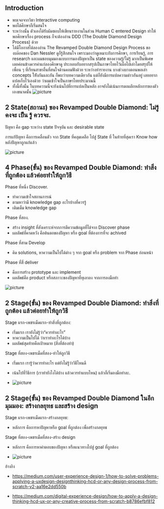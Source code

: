 ## Introduction 
- พบเจอจากวิชา Interactive computing 
- พอได้ศึกษาก็เริ่มสนใจ 
- ระหว่างนั้น ตัวเองได้รับผิดชอบให้เขียนรายงานในส่วน Human C entered Design ทำให้พอศีกษาเรื่อง process ก็จะต้องอ่าน DDD (The Double Diamond Design Process) ด้วย 
- ได้มีโอกาสได้ลองอ่าน The Revamped Double Diamond Design Process ของบล๊อคของ Dan Nessler ดูก็รู้สึกสนใจ เพราะมองว่าดูเหมาะกับการศึกษา, การเรียนรู้, การ research และผมชอบมุมมองแบบการมองปัญหาเป็น state ของความรู้/ไม่รู้ มากเป็นพิเศษ เลยค่อนข้างควรค่าแก่ลองศึกษาดู ประกอบกับอยากสรุปเป็นภาษาไทยไว้เผื่อไปเล่าโดยสรุปให้เพื่อน ๆ ที่เรียนสาขาอื่นที่สนใจด้านคอมฟังด้วย ระหว่างทำรายงาน บางช่วงบางตอนพอเล่า concepts ให้ังกันและกัน ก็พบว่าบทความเดียวกัน แต่ก็ยังมีการแปลความต่าวกันอยู่ เลยอยากแปลเก็บไว้เองด้วย ว่าผมเช้าใจเป็นภาษาไทยประมาณนี้
- ทั้งนี้ทั้งนั้น ในบทความนี้จะยังเน้นไปที่การแปลเป็นหลัก อาจยังไม่เน้นการตกผลึกหลักการของตัวเองขนาดนั้น
![picture](https://miro.medium.com/v2/resize:fit:720/format:webp/1*3noihi4CGXPZAgevbk87Yg.jpeg)

## 2 State(สถานะ) ของ Revamped Double Diamond: ไม่รู้ คงจะ เป็น รู้ ควรจะ. 

ปัญหา คือ gap ระหว่าง state ปัจจุบัน และ desirable state

การแก้ปัญหา คือการเคลื่อนตัว จาก State ที่คลุมเคลือ ไปสู่ State ที่ ในท้ายที่สุดเรา Know how หลังปัญหาถูกแก้แล้ว

![picture](https://miro.medium.com/v2/resize:fit:1100/format:webp/1*E3abmH3QLLCWwcjExb-STQ.jpeg)
## 4 Phase(ขั้น) ของ Revamped Double Diamond: ทำสิ่งที่ถูกต้อง แล้วค่อยทำให้ถูกวิธี


Phase ที่หนึ่ง Discover. 
- ทำความเข้าใจสถานการณ์
- ตามหาว่ามี knowledge gap อะไรบ้างที่ควรรู้
- เติมเต็ม knowledge gap

Phase ที่สอง.  
- สร้าง insight ที่สังเคราะห์จากการตีความข้อมูลที่ได้จาก Discover phase
- ผลลัพธ์ที่คาดหวัง คือต้นตอของปัญหา หรือ goal ที่ต้องการที่จะ achived


Phase ที่สาม Develop
- คิด solutions, หาความเป็นไปได้ต่าง ๆ จาก goal หรือ problem จาก Phase ก่อนหน้า


Phase ที่สี่ deliver
- คือการสร้าง prototype และ implement
- ผลลัพธ์คือ product หรือสภาวะของปัญหาที่ทุเลาลง จากการลงมือทำ

![picture](https://miro.medium.com/v2/resize:fit:1100/format:webp/1*E3abmH3QLLCWwcjExb-STQ.jpeg)
## 2 Stage(ขั้น) ของ Revamped Double Diamond: ทำสิ่งที่ถูกต้อง แล้วค่อยทำให้ถูกวิธี
Stage แรก-เพชรเม็ดแรก-ทำสิ่งที่ถูกต้อง: 
- เริ่มแรก เรายังไม่รู้ว่า“ควรทำอะไร” 
- หาความเป็นไปได้ ว่าเราทำอะไรได้บ้าง
- ผลลัพธ์สุดท้ายคือเป้าหมาย (สิ่งที่ต้องทำ)  


Stage ที่สอง-เพชรเม็ดที่สอง-ทำให้ถูกวิธี
- เริ่มแรก เรารู้ว่าควรทำอะไร แต่ยังไม่รู้ว่าวิธีไหนดี 
- เน้นไปที่วิธีการ (เราทำยังไงได้บ้าง แล้วควรทำแบบไหน) แล้วก็เริ่มลงมือทำละ. 



- ![picture](https://miro.medium.com/v2/resize:fit:640/format:webp/1*mHJAs51hJBOaiKN7pkHbHg.jpeg)

## 2 Stage(ขั้น) ของ Revamped Double Diamond ในอีกมุมมอง: สร้างกลยุทธ และสร้าง design
Stage แรก-เพชรเม็ดแรก-สร้างกลยุทธ: 
- หลักการ คือการหาปัญหาหรือ goal ที่ถูกต้อง เพื่อสร้างกลยุทธ

Stage ที่สอง-เพชรเม็ดที่สอง-สร้าง design
- หลักการ คือการหาคำตอบของปัญหา หรือแนวทางไปสู่ goal ที่ถูกต้อง  


- ![picture](https://miro.medium.com/v2/resize:fit:640/format:webp/1*BJ804IkM8eME12-MObtwpg.jpeg)


อ้างอิง

- https://medium.com/user-experience-design-1/how-to-solve-problems-applying-a-uxdesign-designthinking-hcd-or-any-design-process-from-scratch-v2-aa16e2dd550b

- https://medium.com/digital-experience-design/how-to-apply-a-design-thinking-hcd-ux-or-any-creative-process-from-scratch-b8786efbf812


